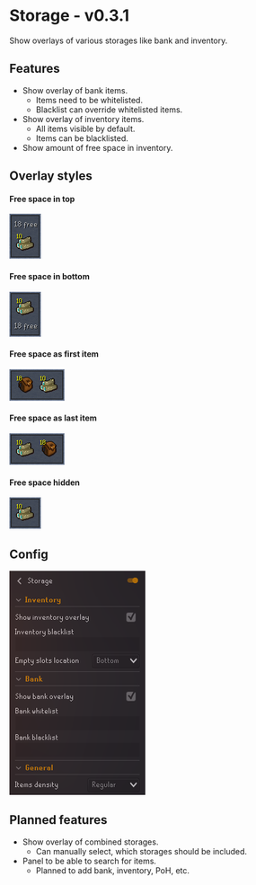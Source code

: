 # Storage - v0.3.1
Show overlays of various storages like bank and inventory.

## Features
* Show overlay of bank items.
  * Items need to be whitelisted.
  * Blacklist can override whitelisted items.
* Show overlay of inventory items.
  * All items visible by default. 
  * Items can be blacklisted.
* Show amount of free space in inventory.

## Overlay styles
#### Free space in top
![](img/top.png)

#### Free space in bottom
![](img/bottom.png)

#### Free space as first item
![](img/first.png)

#### Free space as last item
![](img/last.png)

#### Free space hidden
![](img/hidden.png)

## Config
![](img/config.png)

## Planned features
* Show overlay of combined storages.
  * Can manually select, which storages should be included.
* Panel to be able to search for items.
  * Planned to add bank, inventory, PoH, etc.
